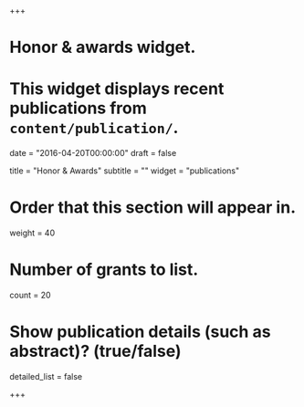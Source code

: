 +++
# Honor & awards widget.
# This widget displays recent publications from `content/publication/`.

date = "2016-04-20T00:00:00"
draft = false

title = "Honor & Awards"
subtitle = ""
widget = "publications"

# Order that this section will appear in.
weight = 40

# Number of grants to list.
count = 20

# Show publication details (such as abstract)? (true/false)
detailed_list = false

+++

